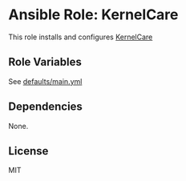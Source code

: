 # Ansible Role: KernelCare

This role installs and configures [KernelCare](https://www.cloudlinux.com/all-products/product-overview/kernelcare)

## Role Variables

See [defaults/main.yml](https://github.com/nexcess/ansible-role-kernelcare/blob/master/defaults/main.yml)

## Dependencies

None.

## License

MIT
